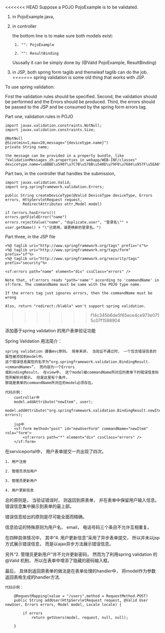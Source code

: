 <<<<<<< HEAD
Suppose a POJO PojoExample is to be validated. 

1. in PojoExample.java, 

		

2. in controller

	the bottom line is to make sure both models exist:
	
		1. "": PojoExample
		
		2. "": ResultBinding
		
	Ususally it can be simply done by (@Valid PojoExample, ResultBinding)

3. in JSP, both spring form taglib and themeleaf taglib can do the job. 
=======
spring validation is some old thing that works with JSP. 

To use spring validation:

First the validation rules should be specified. 
Second, the validation should be performed and the Errors should be produced.
Third, the errors should be passed to the JSP and be consumed by the spring form errors tag.

Part one, validation rules in POJO

	import javax.validation.constraints.NotNull;
	import javax.validation.constraints.Size;
	
	@NotNull
	@Size(min=1,max=20,message="{devicetype.name}")
	private String name;
	
	the message can be provided in a property bundle, like "ValidationMessages_zh.properties in webapp/WEB-INF/classes"
	devicetype.name=\u8BBE\u5907\u7C7B\u578B\u540D\u79F0\u7684\u957F\u5EA6\u5FC5\u987B\u5927\u4E8E{min}\u5C0F\u4E8E{max}\u3002

Part two, in the controller that handles the submission, 

	import javax.validation.Valid;
	import org.springframework.validation.Errors;
	
	public String createDeviceType(@Valid DeviceType deviceType, Errors errors, HttpServletRequest request,
			RedirectAttributes attr,Model model)

	if (errors.hasErrors()) 
	errors.getFieldError("name")
	errors.rejectValue("name", "duplicate.user", "登录名\"" + user.getName() + "\"已使用，请更换新的登录名。")
	
Part three, in the JSP file

	<%@ taglib uri="http://www.springframework.org/tags" prefix="s"%>
	<%@ taglib uri="http://www.springframework.org/tags/form" prefix="sf"%>
	<%@ taglib uri="http://www.springframework.org/security/tags"
	prefix="security"%>
	
	<sf:errors path="name" element="div" cssClass="errors" />
	
	Note that, sf:errors reads "path='name'" according to 'commandName' in sf:form. The commandName must be same with the POJO type name. 
	
	If the errors tag just ignores errors, then the commandName must be wrong
	
	Also, return "redirect:/blabla" won't support spring validation.
>>>>>>> f14c345b6de5f65ece4ce973e0715c07f1598904



添加基于spring validation 的用户表单验证功能

Spring Validation 用法简介：

	spring validation 遵循mvc原则。 简单来讲， 当验证不通过时， 一个包含错误信息的属性被添加到model中。 
	这个错误信息属性的名字为“org.springframework.validation.BindingResult.<cmmandName>“， 而内容为一个Errors
	或BindingResult。 在view中， 这个model被commandName所对应的表单下的错误信息标签所解析并展示。 但是这里有个条件，
	那就是表单的commandName所对应的model必须存在。

	代码示例：
		controller中
		model.addAttribute("newItem", user);
		model.addAttribute("org.springframework.validation.BindingResult.newItem", errors);

		jsp中
		<sf:form method="post" id="newUserForm" commandName="newItem" role="form">
			<sf:errors path="*" element="div" cssClass="errors" />
		</sf:form>


在serviceportal中， 用户表单提交一共出现了四次。 

	1. 用户注册

	2. 管理员添加用户

	3. 管理员更新用户

	4. 用户更新信息

总的原则是， 当验证错误时， 则返回到原表单， 并在表单中保留用户输入信息。 错误信息集中展示到表单的最上部。 

错误信息给出的原则是尽可能全面而精确。 

信息验证的特殊原则为用户名， email， 电话号码三个条目不允许互相重复。 



在四种具体情况中， 其中“4. 用户更新信息”采用了异步表单提交， 所以并未以jsp方式展示错误信息， 而是以ajax异步方法展示错误信息。 

另外“2. 管理员更新用户”并不允许更新密码， 然而为了利用spring validation 的@Valid 机制， 所以在表单中增添了隐藏的密码输入框。 


最后， 具体到返回原表单的做法是在表单处理的handler中， 将model作为参数返回表格生成的handler方法. 

	代码示例：

		@RequestMapping(value = "/users",method = RequestMethod.POST)
		public String addUser(HttpServletRequest request, @Valid User newUser, Errors errors, Model model, Locale locale) {
		
			if errors
				return getUsers(model, request, null, null);

		}
	
		


	

	
